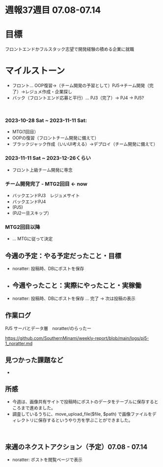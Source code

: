# 週報37週目 07.08-07.14

# 目標
フロントエンドかフルスタック志望で開発経験の積める企業に就職

# マイルストーン
- フロント... OOP復習→（チーム開発の予習として）PJ5→チーム開発（完了）→レジュメ作成・企業探し
- バック（フロントエンド応募と平行）... PJ3（完了）→ PJ4 → PJ5?

<br />

### 2023-10-28 Sat ~ 2023-11-11 Sat:
- MTG(1回目）
- OOPの復習（フロントチーム開発に備えて）
- ブラックジャック作成（いいUI考える）→デプロイ（チーム開発に備えて）


### 2023-11-11 Sat ~ 2023-12-26くらい
- フロント上級チーム開発に専念

### チーム開発完了 - MTG2回目 <- now
- バックエンドPJ3　レジュメサイト
- バックエンドPJ4
- (PJ5)
- (PJ2一旦スキップ）

### MTG2回目以降 
- ... MTGに従って決定

## 今週の予定：やる予定だったこと・目標
- noratter: 投稿時、DBにポストを保存

  
- ## 今週やったこと：実際にやったこと・実稼働
- noratter: 投稿時、DBにポストを保存 ... 完了 -> 次は投稿の表示

## 作業ログ

PJ5 サーバとデータ層　noratter/のらったー
<br/>

https://github.com/SouthernMinami/weekly-report/blob/main/logs/pj5-1_noratter.md
<br/>


## 見つかった課題など
- 

## 所感
- 今週は、画像共有サイトで投稿時にポストのデータをテーブルに保存するところまで進めました。
- 調査しているうちに、move_upload_file($file, $path) で画像ファイルをディレクトリに保存するというやり方を学ぶことができました。

<br/>

## 来週のネクストアクション（予定）07.08 - 07.14
- noratter: ポストを閲覧ページで表示
<br />
